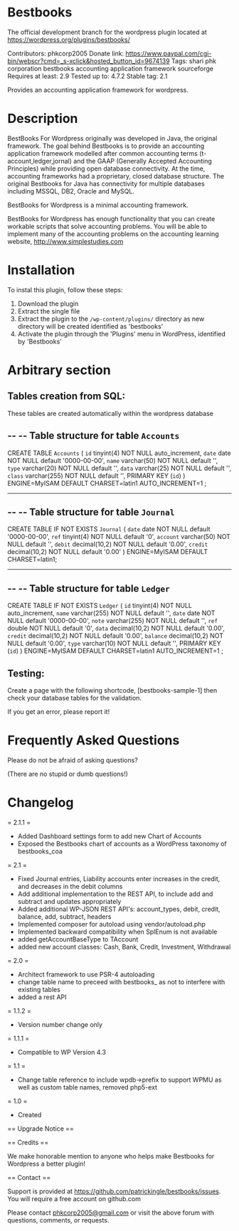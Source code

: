 # Bestbooks 
The official development branch for the wordpress plugin located at https://wordpress.org/plugins/bestbooks/

Contributors: phkcorp2005
Donate link: https://www.paypal.com/cgi-bin/webscr?cmd=_s-xclick&hosted_button_id=9674139
Tags: shari phk corporation bestbooks accounting application framework sourceforge
Requires at least: 2.9
Tested up to: 4.7.2
Stable tag: 2.1

Provides an accounting application framework for wordpress.

# Description

BestBooks For Wordpress originally was developed in Java, the original framework.
The goal behind Bestbooks is to provide an accounting application framework modelled
after common accounting terms (t-account,ledger,jornal) and the GAAP (Generally Accepted
Accounting Principles) while providing open database connectivity. At the time,
accounting frameworks had a proprietary, closed database structure. The original Bestbooks
for Java has connectivity for multiple databases including MSSQL, DB2, Oracle and MySQL.

BestBooks for Wordpress is a minimal accounting framework.

BestBooks for Wordpress has enough functionality that you can create
workable scripts that solve accounting problems. You will be able to
implement many of the accounting problems on the accounting
learning website, http://www.simplestudies.com


# Installation 

To instal this plugin, follow these steps:

1. Download the plugin
2. Extract the single file
3. Extract the plugin to the `/wp-content/plugins/` directory as new directory will be created identified as 'bestbooks'
4. Activate the plugin through the 'Plugins' menu in WordPress, identified by 'Bestbooks'


# Arbitrary section


Tables creation from SQL:
------------------------


These tables are created automatically within the wordpress database


-- 
-- Table structure for table `Accounts`
-- 

CREATE TABLE `Accounts` (
  `id` tinyint(4) NOT NULL auto_increment,
  `date` date NOT NULL default '0000-00-00',
  `name` varchar(50) NOT NULL default '',
  `type` varchar(20) NOT NULL default '',
  `data` varchar(25) NOT NULL default '',
  `class` varchar(255) NOT NULL default '',
  PRIMARY KEY  (`id`)
) ENGINE=MyISAM DEFAULT CHARSET=latin1 AUTO_INCREMENT=1 ;

-- --------------------------------------------------------

-- 
-- Table structure for table `Journal`
-- 

CREATE TABLE IF NOT EXISTS `Journal` (
  `date` date NOT NULL default '0000-00-00',
  `ref` tinyint(4) NOT NULL default '0',
  `account` varchar(50) NOT NULL default '',
  `debit` decimal(10,2) NOT NULL default '0.00',
  `credit` decimal(10,2) NOT NULL default '0.00'
) ENGINE=MyISAM DEFAULT CHARSET=latin1;

-- --------------------------------------------------------

-- 
-- Table structure for table `Ledger`
-- 

CREATE TABLE IF NOT EXISTS `Ledger` (
  `id` tinyint(4) NOT NULL auto_increment,
  `name` varchar(255) NOT NULL default '',
  `date` date NOT NULL default '0000-00-00',
  `note` varchar(255) NOT NULL default '',
  `ref` double NOT NULL default '0',
  `data` decimal(10,2) NOT NULL default '0.00',
  `credit` decimal(10,2) NOT NULL default '0.00',
  `balance` decimal(10,2) NOT NULL default '0.00',
  `type` varchar(10) NOT NULL default '',
  PRIMARY KEY  (`id`)
) ENGINE=MyISAM  DEFAULT CHARSET=latin1 AUTO_INCREMENT=1 ;


Testing:
-------

Create a page with the following shortcode, [bestbooks-sample-1]
then check your database tables for the validation.

If you get an error, please report it!

# Frequently Asked Questions 

Please do not be afraid of asking questions?<br>

(There are no stupid or dumb questions!)


# Changelog 
= 2.1.1 =
* Added Dashboard settings form to add new Chart of Accounts 
* Exposed the Bestbooks chart of accounts as a WordPress taxonomy of bestbooks_coa

= 2.1 =
* Fixed Journal entries, Liability accounts enter increases in the credit, and decreases in the debit columns
* Add additional implementation to the REST API, to include add and subtract and updates appropriately
* Added additional WP-JSON REST API's: account_types, debit, credit, balance, add, subtract, headers
* Implemented composer for autoload using vendor/autoload.php
* Implemented backward compatibility when SplEnum is not available
* added getAccountBaseType to TAccount
* added new account classes: Cash, Bank, Credit, Investment, Withdrawal

= 2.0 =
* Architect framework to use PSR-4 autoloading
* change table name to preceed with bestbooks_ as not to interfere with existing tables
* added a rest API

= 1.1.2 =
* Version number change only

= 1.1.1 =
* Compatible to WP Version 4.3

= 1.1 =
* Change table reference to include wpdb->prefix to support WPMU as well as custom table names, removed php5-ext

= 1.0 =
* Created

== Upgrade Notice ==

== Credits ==

We make honorable mention to anyone who helps make Bestbooks for Wordpress a better plugin!

== Contact ==

Support is provided at https://github.com/patrickingle/bestbooks/issues. You will require a free account on github.com

Please contact phkcorp2005@gmail.com or visit the above forum with questions, comments, or requests.